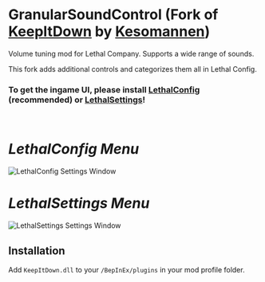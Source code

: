 # GranularSoundControl (Fork of [KeepItDown](https://github.com/Kesomannen/KeepItDown) by [Kesomannen](https://github.com/Kesomannen))

Volume tuning mod for Lethal Company. Supports a wide range of sounds.

This fork adds additional controls and categorizes them all in Lethal Config. 

### To get the ingame UI, please install [LethalConfig](https://thunderstore.io/c/lethal-company/p/AinaVT/LethalConfig/) (recommended) or [LethalSettings](https://thunderstore.io/c/lethal-company/p/willis81808/LethalSettings/)!

<br/>

# _LethalConfig Menu_

![LethalConfig Settings Window](https://github.com/Kesomannen/KeepItDown/assets/113015915/7b6c2ee7-2800-4e43-a7ce-9676cf6f8e89)

# _LethalSettings Menu_

![LethalSettings Settings Window](https://github.com/Kesomannen/KeepItDown/assets/113015915/82942dd0-14a6-41f3-96d6-c31efbb0391e)

## Installation

Add `KeepItDown.dll` to your `/BepInEx/plugins` in your mod profile folder.
